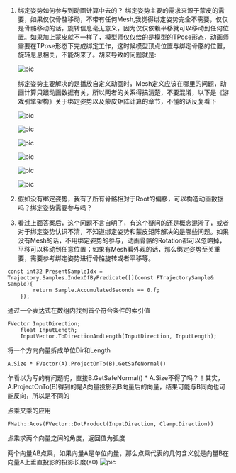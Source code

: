 
1. 绑定姿势如何参与到动画计算中去的？ 
   绑定姿势主要的需求来源于蒙皮的需要，如果仅仅骨骼移动，不带有任何Mesh,我觉得绑定姿势完全不需要，仅仅是骨骼移动的话，旋转信息毫无意义，因为仅仅依赖平移就可以移动到任何位置。如果加上蒙皮就不一样了，模型师仅仅给的是模型的TPose形态，动画师需要在TPose形态下完成绑定工作，这时候模型顶点位置与绑定骨骼的位置，旋转息息相关，不能胡来了。胡来导致的问题就是:

   ![pic](.\MiscPic/1.png)

   绑定姿势主要解决的是播放自定义动画时，Mesh定义应该在哪里的问题，动画计算只跟动画数据有关，所以两者的关系得搞清楚，不要混淆，以下是《游戏引擎架构》关于绑定姿势以及蒙皮矩阵计算的章节，不懂的话反复看下

   ![pic](.\MiscPic/2.png)

   ![pic](.\MiscPic/3.png)

   ![pic](.\MiscPic/4.png)

   ![pic](.\MiscPic/5.png)
   
   ![pic](.\MiscPic/6.png)

   ![pic](.\MiscPic/7.png)

   
2. 假如没有绑定姿势，我有了所有骨骼相对于Root的偏移，可以构造动画数据吗？绑定姿势需要参与吗？
3. 看过上面答案后，这个问题不言自明了，有这个疑问的还是概念混淆了，或者对于绑定姿势认识不清，不知道绑定姿势和蒙皮矩阵解决的是哪些问题。如果没有Mesh的话，不用绑定姿势的参与，动画骨骼的Rotation都可以忽略掉，平移可以移动到任意位置；如果有Mesh看外观的话，那么绑定姿势至关重要，需要参考绑定姿势进行骨骼旋转或者平移等。


```
const int32 PresentSampleIdx = Trajectory.Samples.IndexOfByPredicate([](const FTrajectorySample& Sample){
		return Sample.AccumulatedSeconds == 0.f;
	});
```
通过一个表达式在数组内找到首个符合条件的索引值

```
FVector InputDirection;
	float InputLength;
	InputVector.ToDirectionAndLength(InputDirection, InputLength);
```
将一个方向向量拆成单位Dir和Length

```
A.Size * FVector(A).ProjectOnTo(B).GetSafeNormal()
```
乍看以为写的有问题呢，直接B.GetSafeNormal() * A.Size不得了吗？！其实，A.ProjectOnTo(B)得到的是A向量投影到B向量后的向量，结果可能与B同向也可能反向，所以是不同的


点乘叉乘的应用
```
FMath::Acos(FVector::DotProduct(InputDirection, Clamp.Direction))
```
点乘求两个向量之间的角度，返回值为弧度

两个向量AB点乘，如果向量A是单位向量，那么点乘代表的几何含义就是向量B在向量A上垂直投影的投影长度(a0)
   ![pic](.\MiscPic/8.png)

